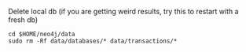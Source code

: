 

Delete local db (if you are getting weird results, try this to restart with a fresh db)
```
cd $HOME/neo4j/data
sudo rm -Rf data/databases/* data/transactions/*
```

